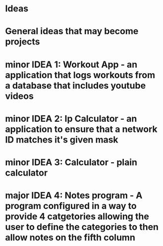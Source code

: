 # Ideas
# General ideas that may become projects
# minor IDEA 1: Workout App - an application that logs workouts from a database that includes youtube videos
# minor IDEA 2: Ip Calculator - an application to ensure that a network ID matches it's given mask
# minor IDEA 3: Calculator - plain calculator
# major IDEA 4: Notes program - A program configured in a way to provide 4 catgetories allowing the user to define the categories to then allow notes on the fifth column
